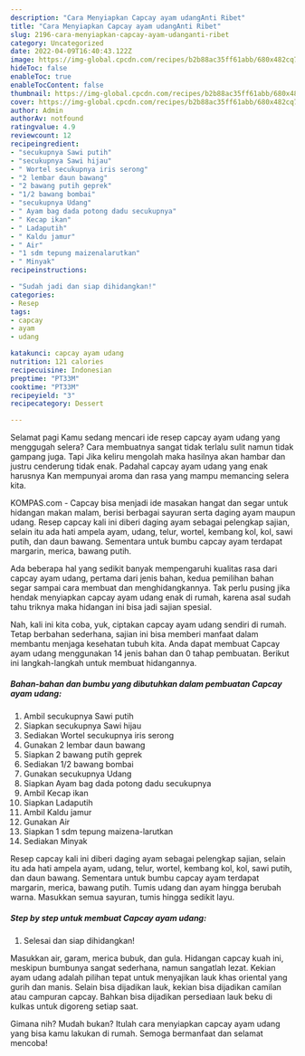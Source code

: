 ```yaml
---
description: "Cara Menyiapkan Capcay ayam udangAnti Ribet"
title: "Cara Menyiapkan Capcay ayam udangAnti Ribet"
slug: 2196-cara-menyiapkan-capcay-ayam-udanganti-ribet
category: Uncategorized
date: 2022-04-09T16:40:43.122Z
image: https://img-global.cpcdn.com/recipes/b2b88ac35ff61abb/680x482cq70/capcay-ayam-udang-foto-resep-utama.jpg
hideToc: false
enableToc: true
enableTocContent: false
thumbnail: https://img-global.cpcdn.com/recipes/b2b88ac35ff61abb/680x482cq70/capcay-ayam-udang-foto-resep-utama.jpg
cover: https://img-global.cpcdn.com/recipes/b2b88ac35ff61abb/680x482cq70/capcay-ayam-udang-foto-resep-utama.jpg
author: Admin
authorAv: notfound
ratingvalue: 4.9
reviewcount: 12
recipeingredient:
- "secukupnya Sawi putih"
- "secukupnya Sawi hijau"
- " Wortel secukupnya iris serong"
- "2 lembar daun bawang"
- "2 bawang putih geprek"
- "1/2 bawang bombai"
- "secukupnya Udang"
- " Ayam bag dada potong dadu secukupnya"
- " Kecap ikan"
- " Ladaputih"
- " Kaldu jamur"
- " Air"
- "1 sdm tepung maizenalarutkan"
- " Minyak"
recipeinstructions:

- "Sudah jadi dan siap dihidangkan!"
categories:
- Resep
tags:
- capcay
- ayam
- udang

katakunci: capcay ayam udang 
nutrition: 121 calories
recipecuisine: Indonesian
preptime: "PT33M"
cooktime: "PT33M"
recipeyield: "3"
recipecategory: Dessert

---
```



Selamat pagi Kamu sedang mencari ide resep capcay ayam udang yang menggugah selera? Cara membuatnya sangat tidak terlalu sulit namun tidak gampang juga. Tapi Jika keliru mengolah maka hasilnya akan hambar dan justru cenderung tidak enak. Padahal capcay ayam udang yang enak harusnya Kan mempunyai aroma dan rasa yang mampu memancing selera kita.


KOMPAS.com - Capcay bisa menjadi ide masakan hangat dan segar untuk hidangan makan malam, berisi berbagai sayuran serta daging ayam maupun udang. Resep capcay kali ini diberi daging ayam sebagai pelengkap sajian, selain itu ada hati ampela ayam, udang, telur, wortel, kembang kol, kol, sawi putih, dan daun bawang. Sementara untuk bumbu capcay ayam terdapat margarin, merica, bawang putih.

Ada beberapa hal yang sedikit banyak mempengaruhi kualitas rasa dari capcay ayam udang, pertama dari jenis bahan, kedua pemilihan bahan segar sampai cara membuat dan menghidangkannya. Tak perlu pusing jika hendak menyiapkan capcay ayam udang enak di rumah, karena asal sudah tahu triknya maka hidangan ini bisa jadi sajian spesial.


Nah, kali ini kita coba, yuk, ciptakan capcay ayam udang sendiri di rumah. Tetap berbahan sederhana, sajian ini bisa memberi manfaat dalam membantu menjaga kesehatan tubuh kita. Anda dapat membuat Capcay ayam udang menggunakan 14 jenis bahan dan 0 tahap pembuatan. Berikut ini langkah-langkah untuk membuat hidangannya.

<!--inarticleads1-->

##### Bahan-bahan dan bumbu yang dibutuhkan dalam pembuatan Capcay ayam udang:

1. Ambil secukupnya Sawi putih
1. Siapkan secukupnya Sawi hijau
1. Sediakan  Wortel secukupnya iris serong
1. Gunakan 2 lembar daun bawang
1. Siapkan 2 bawang putih geprek
1. Sediakan 1/2 bawang bombai
1. Gunakan secukupnya Udang
1. Siapkan  Ayam bag dada potong dadu secukupnya
1. Ambil  Kecap ikan
1. Siapkan  Ladaputih
1. Ambil  Kaldu jamur
1. Gunakan  Air
1. Siapkan 1 sdm tepung maizena-larutkan
1. Sediakan  Minyak


Resep capcay kali ini diberi daging ayam sebagai pelengkap sajian, selain itu ada hati ampela ayam, udang, telur, wortel, kembang kol, kol, sawi putih, dan daun bawang. Sementara untuk bumbu capcay ayam terdapat margarin, merica, bawang putih. Tumis udang dan ayam hingga berubah warna. Masukkan semua sayuran, tumis hingga sedikit layu. 

<!--inarticleads2-->

##### Step by step untuk membuat Capcay ayam udang:


1. Selesai dan siap dihidangkan!

Masukkan air, garam, merica bubuk, dan gula. Hidangan capcay kuah ini, meskipun bumbunya sangat sederhana, namun sangatlah lezat. Kekian ayam udang adalah pilihan tepat untuk menyajikan lauk khas oriental yang gurih dan manis. Selain bisa dijadikan lauk, kekian bisa dijadikan camilan atau campuran capcay. Bahkan bisa dijadikan persediaan lauk beku di kulkas untuk digoreng setiap saat. 

Gimana nih? Mudah bukan? Itulah cara menyiapkan capcay ayam udang yang bisa kamu lakukan di rumah. Semoga bermanfaat dan selamat mencoba!
